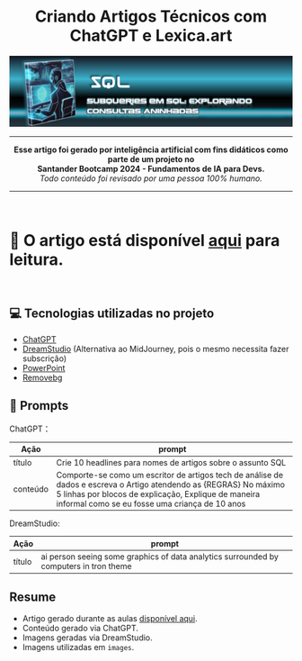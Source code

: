 <div align="center"> <h1>
Criando Artigos Técnicos com ChatGPT e Lexica.art</h1></div>



<div align="center" width="250px">

![Capa Ebook - Pythons Wizardry](/Desafio-artigo/images/capa-sql-subqueries.png)

</div>

-----

<p align="center"><b>Esse artigo foi gerado por inteligência artificial com fins didáticos como parte de um projeto no 
<br>Santander Bootcamp 2024 - Fundamentos de IA para Devs. </b>
<br>
<i>Todo conteúdo foi revisado por uma pessoa 100% humano.</i></p>

-----
<br>
<h1>📕 O artigo está disponível <a href="https://web.dio.me/articles/subqueries-em-sql-explorando-consultas-aninhadas?back=%2Farticles&page=1&order=oldest" title="View PDF now">aqui</a> para leitura.<br>
<br></h1>

## 💻 Tecnologias utilizadas no projeto

- [ChatGPT](https://chat.openai.com/) 
- [DreamStudio](https://beta.dreamstudio.ai/) (Alternativa ao MidJourney, pois o mesmo necessita fazer subscrição)
- [PowerPoint](https://www.microsoft.com/en/microsoft-365/powerpoint)
- [Removebg](https://www.remove.bg/pt-br)

## 🧠 Prompts

ChatGPT：

| Ação  | prompt|
| ------------- | ------------- |
| título | Crie 10 headlines para nomes de artigos sobre o assunto SQL |
| conteúdo  | Comporte-se como um escritor de artigos tech de análise de dados e escreva o Artigo atendendo as {REGRAS} No máximo 5 linhas por blocos de explicação, Explique de maneira informal como se eu fosse uma criança de 10 anos |

DreamStudio:

| Ação  | prompt|
| ------------- | ------------- |
| título | ai person seeing some graphics of data analytics surrounded by computers in tron theme |

## Resume

* Artigo gerado durante as aulas <a href="https://web.dio.me/articles/subqueries-em-sql-explorando-consultas-aninhadas?back=%2Farticles&page=1&order=oldest" title="View PDF now">disponível aqui</a>.
* Conteúdo gerado via ChatGPT.
* Imagens geradas via DreamStudio.
* Imagens utilizadas em `images`.

